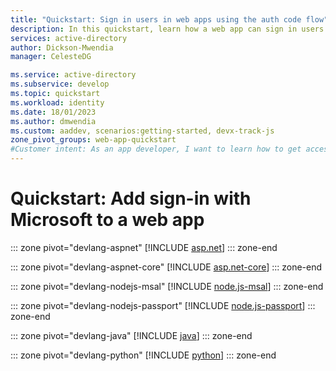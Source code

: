 ```yaml
---
title: "Quickstart: Sign in users in web apps using the auth code flow"
description: In this quickstart, learn how a web app can sign in users of personal accounts, work accounts, and school accounts by using the authorization code flow.
services: active-directory
author: Dickson-Mwendia
manager: CelesteDG

ms.service: active-directory
ms.subservice: develop
ms.topic: quickstart
ms.workload: identity
ms.date: 18/01/2023
ms.author: dmwendia
ms.custom: aaddev, scenarios:getting-started, devx-track-js
zone_pivot_groups: web-app-quickstart
#Customer intent: As an app developer, I want to learn how to get access tokens and refresh tokens by using the Microsoft identity platform so that my web app can sign in users of personal accounts, work accounts, and school accounts.
---
```


# Quickstart: Add sign-in with Microsoft to a web app

::: zone pivot="devlang-aspnet"
[!INCLUDE [asp.net](./includes/web-app/quickstart-aspnet.md)]
::: zone-end

::: zone pivot="devlang-aspnet-core"
[!INCLUDE [asp.net-core](./includes/web-app/quickstart-aspnet-core.md)]
::: zone-end

::: zone pivot="devlang-nodejs-msal"
[!INCLUDE [node.js-msal](./includes/web-app/quickstart-nodejs-msal.md)]
::: zone-end

::: zone pivot="devlang-nodejs-passport"
[!INCLUDE [node.js-passport](./includes/web-app/quickstart-nodejs.md)]
::: zone-end

::: zone pivot="devlang-java"
[!INCLUDE [java](./includes/web-app/quickstart-java.md)]
::: zone-end

::: zone pivot="devlang-python"
[!INCLUDE [python](./includes/web-app/quickstart-python.md)]
::: zone-end